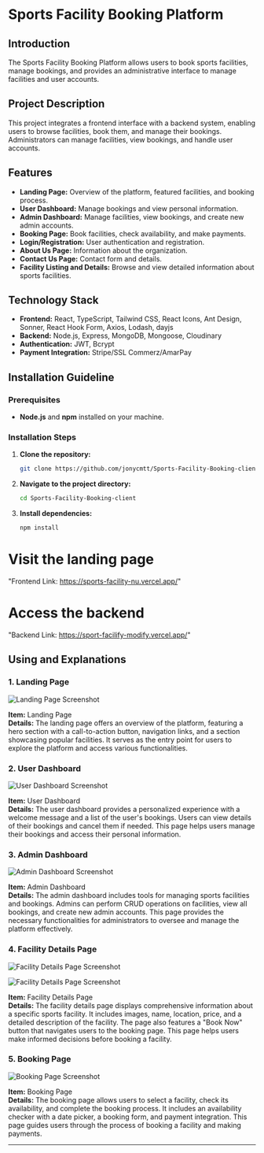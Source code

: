 # Sports Facility Booking Platform

## Introduction

The Sports Facility Booking Platform allows users to book sports facilities, manage bookings, and provides an administrative interface to manage facilities and user accounts.

## Project Description

This project integrates a frontend interface with a backend system, enabling users to browse facilities, book them, and manage their bookings. Administrators can manage facilities, view bookings, and handle user accounts.

## Features

- **Landing Page:** Overview of the platform, featured facilities, and booking process.
- **User Dashboard:** Manage bookings and view personal information.
- **Admin Dashboard:** Manage facilities, view bookings, and create new admin accounts.
- **Booking Page:** Book facilities, check availability, and make payments.
- **Login/Registration:** User authentication and registration.
- **About Us Page:** Information about the organization.
- **Contact Us Page:** Contact form and details.
- **Facility Listing and Details:** Browse and view detailed information about sports facilities.

## Technology Stack

- **Frontend:** React, TypeScript, Tailwind CSS, React Icons, Ant Design, Sonner, React Hook Form, Axios, Lodash, dayjs
- **Backend:** Node.js, Express, MongoDB, Mongoose, Cloudinary
- **Authentication:** JWT, Bcrypt
- **Payment Integration:** Stripe/SSL Commerz/AmarPay

## Installation Guideline

### Prerequisites

- **Node.js** and **npm** installed on your machine.

### Installation Steps

1. **Clone the repository:**
   ```bash
   git clone https://github.com/jonycmtt/Sports-Facility-Booking-client.git
   ```
2. **Navigate to the project directory:**

   ```bash
   cd Sports-Facility-Booking-client
   ```

3. **Install dependencies:**

   ```bash
   npm install
   ```

# Visit the landing page

"Frontend Link: https://sports-facility-nu.vercel.app/"

# Access the backend

"Backend Link: https://sport-facilify-modify.vercel.app/"

## Using and Explanations

### 1. Landing Page

![Landing Page Screenshot](https://github.com/jonycmtt/Sports-Facility-Booking-client/blob/main/src/assets/github/landing.png)

**Item:** Landing Page  
**Details:** The landing page offers an overview of the platform, featuring a hero section with a call-to-action button, navigation links, and a section showcasing popular facilities. It serves as the entry point for users to explore the platform and access various functionalities.

### 2. User Dashboard

![User Dashboard Screenshot](https://github.com/jonycmtt/Sports-Facility-Booking-client/blob/main/src/assets/github/user.png)

**Item:** User Dashboard  
**Details:** The user dashboard provides a personalized experience with a welcome message and a list of the user's bookings. Users can view details of their bookings and cancel them if needed. This page helps users manage their bookings and access their personal information.

### 3. Admin Dashboard

![Admin Dashboard Screenshot](https://github.com/jonycmtt/Sports-Facility-Booking-client/blob/main/src/assets/github/admin.png)

**Item:** Admin Dashboard  
**Details:** The admin dashboard includes tools for managing sports facilities and bookings. Admins can perform CRUD operations on facilities, view all bookings, and create new admin accounts. This page provides the necessary functionalities for administrators to oversee and manage the platform effectively.

### 4. Facility Details Page

![Facility Details Page Screenshot](https://github.com/jonycmtt/Sports-Facility-Booking-client/blob/main/src/assets/github/faciltiy.png)

![Facility Details Page Screenshot](https://github.com/jonycmtt/Sports-Facility-Booking-client/blob/main/src/assets/github/facility-detail.png)

**Item:** Facility Details Page  
**Details:** The facility details page displays comprehensive information about a specific sports facility. It includes images, name, location, price, and a detailed description of the facility. The page also features a "Book Now" button that navigates users to the booking page. This page helps users make informed decisions before booking a facility.

### 5. Booking Page

![Booking Page Screenshot](https://github.com/jonycmtt/Sports-Facility-Booking-client/blob/main/src/assets/github/booking.png)

**Item:** Booking Page  
**Details:** The booking page allows users to select a facility, check its availability, and complete the booking process. It includes an availability checker with a date picker, a booking form, and payment integration. This page guides users through the process of booking a facility and making payments.

---

